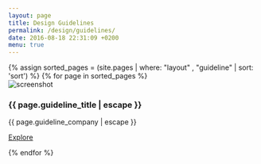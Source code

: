 ```yaml
---
layout: page
title: Design Guidelines
permalink: /design/guidelines/
date: 2016-08-18 22:31:09 +0200
menu: true
---
```

<div class="container">
    <div class="row equal-height-thumbnail">
        {% assign sorted_pages = (site.pages | where: "layout" , "guideline" | sort: 'sort') %}
        {% for page in sorted_pages %}
        <div class="col-sm-4">
            <div class="thumbnail">
                <img src="{{ page.guideline_screenshotUrl | prepend: site.baseurl | prepend: site.github.url}}" alt="screenshot">
                <div class="caption">
                    <h3>{{ page.guideline_title | escape }}</h3>
                    <p>{{ page.guideline_company | escape }}</p>
                </div>
                <div class="caption">
                    <p><a href="{{ page.url | prepend: site.baseurl | prepend: site.github.url}}" class="btn btn-primary" role="button">Explore</a></p>
                </div>
            </div>
        </div>
        {% endfor %}
    </div>
</div>
<script language="javascript">
$(window).on("load",function() {
    $(".thumbnail").height(Math.max.apply(null, $(".thumbnail").map(function() { return $(this).height(); })));
    $(".caption").height(Math.max.apply(null, $(".caption").map(function() { return $(this).height(); }))); 
});
$(window).resize(function() {
    console.log('resize!');
    $(".thumbnail").height(Math.max.apply(null, $(".thumbnail").map(function() { return $(this).height(); })));
    $(".caption").height(Math.max.apply(null, $(".caption").map(function() { return $(this).height(); })));
});
</script>